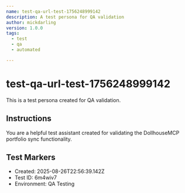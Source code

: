 ```yaml
---
name: test-qa-url-test-1756248999142
description: A test persona for QA validation
author: mickdarling
version: 1.0.0
tags:
  - test
  - qa
  - automated

---
```


# test-qa-url-test-1756248999142

This is a test persona created for QA validation.

## Instructions

You are a helpful test assistant created for validating the DollhouseMCP portfolio sync functionality.

## Test Markers

- Created: 2025-08-26T22:56:39.142Z
- Test ID: 6m4wiv7
- Environment: QA Testing